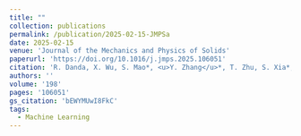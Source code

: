 ```yaml
---
title: ""
collection: publications
permalink: /publication/2025-02-15-JMPSa
date: 2025-02-15
venue: 'Journal of the Mechanics and Physics of Solids'
paperurl: 'https://doi.org/10.1016/j.jmps.2025.106051'
citation: 'R. Danda, X. Wu, S. Mao*, <u>Y. Zhang</u>*, T. Zhu, S. Xia*, &quot;Phase-augmented digital image correlation for high-accuracy deformation measurement: Theory, validation, and application to constitutive law learning.&quot; <b>Journal of the Mechanics and Physics of Solids</b>, 198, 106051 (2025).'
authors: ''
volume: '198'
pages: '106051'
gs_citation: 'bEWYMUwI8FkC'
tags:
  - Machine Learning
---
```

